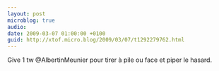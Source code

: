 ```yaml
---
layout: post
microblog: true
audio: 
date: 2009-03-07 01:00:00 +0100
guid: http://xtof.micro.blog/2009/03/07/t1292279762.html
---
```

Give 1 tw @AlbertinMeunier pour tirer à pile ou face et piper le hasard.
